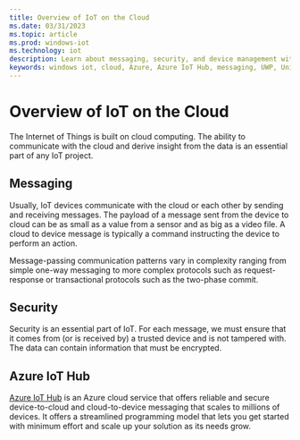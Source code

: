 ```yaml
---
title: Overview of IoT on the Cloud
ms.date: 03/31/2023
ms.topic: article
ms.prod: windows-iot
ms.technology: iot
description: Learn about messaging, security, and device management with the cloud using Azure IoT.
keywords: windows iot, cloud, Azure, Azure IoT Hub, messaging, UWP, Universal Windows Platform
---
```


# Overview of IoT on the Cloud

The Internet of Things is built on cloud computing. The ability to communicate
with the cloud and derive insight from the data is an essential part of any IoT
project.

## Messaging

Usually, IoT devices communicate with the cloud or each other by sending and receiving messages. The payload of a message sent from the device to cloud can be as small as a value from a sensor and as big as a video file. A cloud to device message is typically a command instructing the device to perform an action.

Message-passing communication patterns vary in complexity ranging from simple one-way messaging to more complex protocols such as request-response or transactional protocols such as the two-phase commit.

## Security

Security is an essential part of IoT. For each message, we must ensure that it comes from (or is received by) a
trusted device and is not tampered with. The data can contain
information that must be encrypted.

## Azure IoT Hub

[Azure IoT Hub](https://azure.microsoft.com/services/iot-hub/) is an
Azure cloud service that offers reliable and secure device-to-cloud
and cloud-to-device messaging that scales to millions of devices. It offers a
streamlined programming model that lets you get started with minimum effort and
scale up your solution as its needs grow.
